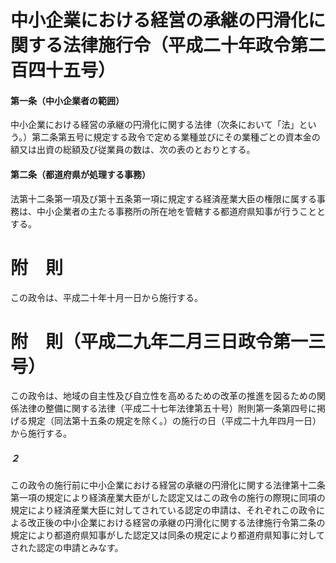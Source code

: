 # 中小企業における経営の承継の円滑化に関する法律施行令（平成二十年政令第二百四十五号）
#### 第一条（中小企業者の範囲）
中小企業における経営の承継の円滑化に関する法律（次条において「法」という。）第二条第五号に規定する政令で定める業種並びにその業種ごとの資本金の額又は出資の総額及び従業員の数は、次の表のとおりとする。
#### 第二条（都道府県が処理する事務）
法第十二条第一項及び第十五条第一項に規定する経済産業大臣の権限に属する事務は、中小企業者の主たる事務所の所在地を管轄する都道府県知事が行うこととする。
# 附　則
この政令は、平成二十年十月一日から施行する。
# 附　則（平成二九年二月三日政令第一三号）
この政令は、地域の自主性及び自立性を高めるための改革の推進を図るための関係法律の整備に関する法律（平成二十七年法律第五十号）附則第一条第四号に掲げる規定（同法第十五条の規定を除く。）の施行の日（平成二十九年四月一日）から施行する。
##### ２
この政令の施行前に中小企業における経営の承継の円滑化に関する法律第十二条第一項の規定により経済産業大臣がした認定又はこの政令の施行の際現に同項の規定により経済産業大臣に対してされている認定の申請は、それぞれこの政令による改正後の中小企業における経営の承継の円滑化に関する法律施行令第二条の規定により都道府県知事がした認定又は同条の規定により都道府県知事に対してされた認定の申請とみなす。
